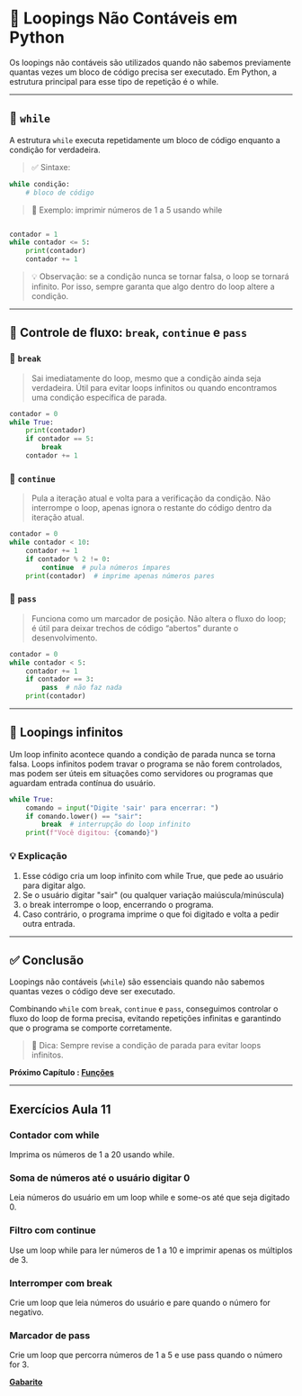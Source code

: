 # 🔢 Loopings Não Contáveis em Python

Os loopings não contáveis são utilizados quando não sabemos previamente quantas vezes um bloco de código precisa ser executado. Em Python, a estrutura principal para esse tipo de repetição é o while.

---

## 🔹 ``while``

A estrutura ``while`` executa repetidamente um bloco de código enquanto a condição for verdadeira.

> ✅ Sintaxe:

```python
while condição:
    # bloco de código
```

> 📌 Exemplo: imprimir números de 1 a 5 usando while

```python

contador = 1
while contador <= 5:
    print(contador)
    contador += 1
```

> 💡 Observação: se a condição nunca se tornar falsa, o loop se tornará infinito. Por isso, sempre garanta que algo dentro do loop altere a condição.

---

## 🔹 Controle de fluxo: ``break``, ``continue`` e ``pass``

### 🔸 ``break``

> Sai imediatamente do loop, mesmo que a condição ainda seja verdadeira. Útil para evitar loops infinitos ou quando encontramos uma condição específica de parada.

```python
contador = 0
while True:
    print(contador)
    if contador == 5:
        break
    contador += 1
```

### 🔸 ``continue``

> Pula a iteração atual e volta para a verificação da condição. Não interrompe o loop, apenas ignora o restante do código dentro da iteração atual.

```python
contador = 0
while contador < 10:
    contador += 1
    if contador % 2 != 0:
        continue  # pula números ímpares
    print(contador)  # imprime apenas números pares
```

### 🔸 ``pass``

> Funciona como um marcador de posição. Não altera o fluxo do loop; é útil para deixar trechos de código “abertos” durante o desenvolvimento.

```python
contador = 0
while contador < 5:
    contador += 1
    if contador == 3:
        pass  # não faz nada
    print(contador)
```

---

## 🔹 Loopings infinitos

Um loop infinito acontece quando a condição de parada nunca se torna falsa. Loops infinitos podem travar o programa se não forem controlados, mas podem ser úteis em situações como servidores ou programas que aguardam entrada contínua do usuário.

```python
while True:
    comando = input("Digite 'sair' para encerrar: ")
    if comando.lower() == "sair":
        break  # interrupção do loop infinito
    print(f"Você digitou: {comando}")
```

### 💡 Explicação

1. Esse código cria um loop infinito com while True, que pede ao usuário para digitar algo.
2. Se o usuário digitar "sair" (ou qualquer variação maiúscula/minúscula)
3. o break interrompe o loop, encerrando o programa.
4. Caso contrário, o programa imprime o que foi digitado e volta a pedir outra entrada.

---

## ✅ Conclusão

Loopings não contáveis (``while``) são essenciais quando não sabemos quantas vezes o código deve ser executado.

Combinando ``while`` com ``break``, ``continue`` e ``pass``, conseguimos controlar o fluxo do loop de forma precisa, evitando repetições infinitas e garantindo que o programa se comporte corretamente.

> 🔹 Dica: Sempre revise a condição de parada para evitar loops infinitos.

**Próximo Capítulo : [Funções](../aula_12/12_funcoes.md)**

---

## Exercícios Aula 11

### Contador com while

Imprima os números de 1 a 20 usando while.

### Soma de números até o usuário digitar 0

Leia números do usuário em um loop while e some-os até que seja digitado 0.

### Filtro com continue

Use um loop while para ler números de 1 a 10 e imprimir apenas os múltiplos de 3.

### Interromper com break

Crie um loop que leia números do usuário e pare quando o número for negativo.

### Marcador de pass

Crie um loop que percorra números de 1 a 5 e use pass quando o número for 3.

**[Gabarito](exercicios/README.md)**
